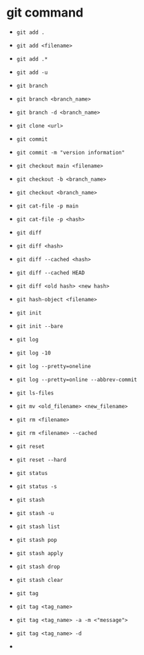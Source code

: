 # git command

- `git add .`
- `git add <filename>`
- `git add .*`
- `git add -u`
- `git branch`
- `git branch <branch_name>`
- `git branch -d <branch_name>`
- `git clone <url>`
- `git commit`
- `git commit -m "version information"`
- `git checkout main <filename>`
- `git checkout -b <branch_name>`
- `git checkout <branch_name>`
- `git cat-file -p main`
- `git cat-file -p <hash>`
- `git diff`
- `git diff <hash>`
- `git diff --cached <hash>`
- `git diff --cached HEAD`
- `git diff <old hash> <new hash>`
- `git hash-object <filename>`
- `git init`
- `git init --bare`
- `git log`
- `git log -10`
- `git log --pretty=oneline`
- `git log --pretty=online --abbrev-commit`
- `git ls-files`
- `git mv <old_filename> <new_filename>`
- `git rm <filename>`
- `git rm <filename> --cached`
- `git reset`
- `git reset --hard`
- `git status`
- `git status -s`
- `git stash`
- `git stash -u`
- `git stash list`
- `git stash pop`
- `git stash apply`
- `git stash drop`
- `git stash clear`
- `git tag`
- `git tag <tag_name>`
- `git tag <tag_name> -a -m <"message">`
- `git tag <tag_name> -d`

-
